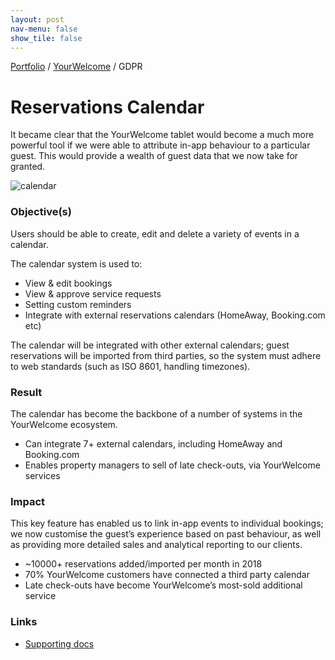 ```yaml
---
layout: post
nav-menu: false
show_tile: false
---
```


<span class="breadcrumbs">[Portfolio](../portfolio.md) / [YourWelcome](../yourwelcome.md) / GDPR</span>

# Reservations Calendar
It became clear that the YourWelcome tablet would become a much more powerful tool if we were able to attribute in-app behaviour to a particular guest. This would provide a wealth of guest data that we now take for granted.

![calendar](https://johnhaynesportfolio.s3.eu-west-2.amazonaws.com/Calendar+-+booking+slide.png)

### Objective(s)
Users should be able to create, edit and delete a variety of events in a calendar.

The calendar system is used to:

* View & edit bookings
* View & approve service requests
* Setting custom reminders
* Integrate with external reservations calendars (HomeAway, Booking.com etc)

The calendar will be integrated with other external calendars; guest reservations will be imported from third parties, so the system must adhere to web standards (such as ISO 8601, handling timezones).

### Result
The calendar has become the backbone of a number of systems in the YourWelcome ecosystem.

* Can integrate 7+ external calendars, including HomeAway and Booking.com
* Enables property managers to sell of late check-outs, via YourWelcome services

### Impact

This key feature has enabled us to link in-app events to individual bookings; we now customise the guest’s experience based on past behaviour, as well as providing more detailed sales and analytical reporting to our clients.

* ~10000+ reservations added/imported per month in 2018
* 70% YourWelcome customers have connected a third party calendar
* Late check-outs have become YourWelcome’s most-sold additional service


### Links

* [Supporting docs](https://www.yourwelcome.com/help/calendar/)